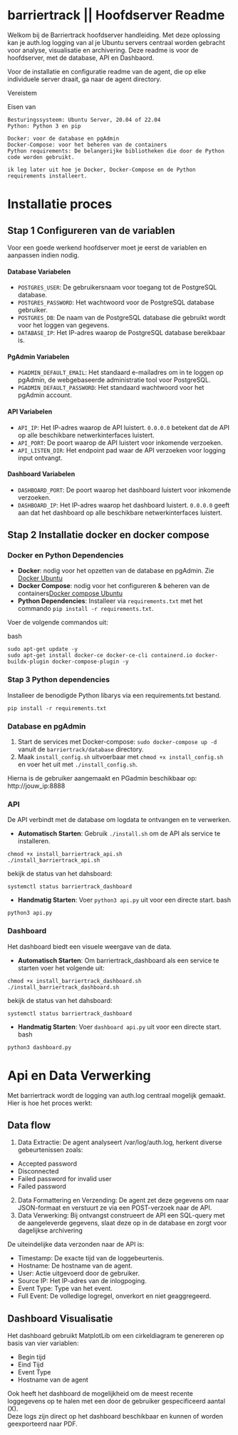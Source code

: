 # barriertrack || Hoofdserver Readme

Welkom bij de Barriertrack hoofdserver handleiding. Met deze oplossing kan je  auth.log logging van al je Ubuntu servers centraal worden gebracht voor analyse, visualisatie en archivering.
Deze readme is voor de hoofdserver, met de database, API en Dashbaord.

Voor de installatie en configuratie readme van de agent, die op elke individuele server draait, ga naar de agent directory.


Vereistem

Eisen van 

    Besturingssysteem: Ubuntu Server, 20.04 of 22.04
    Python: Python 3 en pip

    Docker: voor de database en pgAdmin
    Docker-Compose: voor het beheren van de containers
    Python requirements: De belangerijke bibliotheken die door de Python code worden gebruikt.

    ik leg later uit hoe je Docker, Docker-Compose en de Python requirements installeert.


# Installatie proces


## Stap 1 Configureren van de variablen

Voor een goede werkend hoofdserver moet je eerst de variablen en aanpassen indien nodig.


#### Database Variabelen
- `POSTGRES_USER`: De gebruikersnaam voor toegang tot de PostgreSQL database.
- `POSTGRES_PASSWORD`: Het wachtwoord voor de PostgreSQL database gebruiker.
- `POSTGRES_DB`: De naam van de PostgreSQL database die gebruikt wordt voor het loggen van gegevens.
- `DATABASE_IP`: Het IP-adres waarop de PostgreSQL database bereikbaar is.

#### PgAdmin Variabelen
- `PGADMIN_DEFAULT_EMAIL`: Het standaard e-mailadres om in te loggen op pgAdmin, de webgebaseerde administratie tool voor PostgreSQL.
- `PGADMIN_DEFAULT_PASSWORD`: Het standaard wachtwoord voor het pgAdmin account.

#### API Variabelen
- `API_IP`: Het IP-adres waarop de API luistert. `0.0.0.0` betekent dat de API op alle beschikbare netwerkinterfaces luistert.
- `API_PORT`: De poort waarop de API luistert voor inkomende verzoeken.
- `API_LISTEN_DIR`: Het endpoint pad waar de API verzoeken voor logging input ontvangt.

#### Dashboard Variabelen
- `DASHBOARD_PORT`: De poort waarop het dashboard luistert voor inkomende verzoeken.
- `DASHBOARD_IP`: Het IP-adres waarop het dashboard luistert. `0.0.0.0` geeft aan dat het dashboard op alle beschikbare netwerkinterfaces luistert.



## Stap 2 Installatie docker en docker compose

### Docker en Python Dependencies
- **Docker**: nodig voor het opzetten van de database en pgAdmin. Zie [Docker Ubuntu](https://docs.docker.com/engine/install/ubuntu/) 
- **Docker Compose**: nodig voor het configureren & beheren van de containers[Docker compose Ubuntu](https://docs.docker.com/compose/install/linux/#install-using-the-repository/) 
- **Python Dependencies**: Installeer via `requirements.txt` met het commando `pip install -r requirements.txt`.

Voer de volgende commandos uit:

bash
```
sudo apt-get update -y
sudo apt-get install docker-ce docker-ce-cli containerd.io docker-buildx-plugin docker-compose-plugin -y
```

### Stap 3 Python dependencies

Installeer de benodigde Python libarys via een requirements.txt bestand. 

```
pip install -r requirements.txt
```


### Database en pgAdmin
1. Start de services met Docker-compose: `sudo docker-compose up -d` vanuit de `barriertrack/database` directory.
2. Maak `install_config.sh` uitvoerbaar met `chmod +x install_config.sh` en voer het uit met `./install_config.sh`.

Hierna is de gebruiker aangemaakt en PGadmin beschikbaar op: http://jouw_ip:8888


### API
De API verbindt met de database om logdata te ontvangen en te verwerken.
- **Automatisch Starten**: Gebruik `./install.sh` om de API als service te installeren.
``` 
chmod +x install_barriertrack_api.sh
./install_barriertrack_api.sh
```
bekijk de status van het dahsboard:
```
systemctl status barriertrack_dashboard
```

- **Handmatig Starten**: Voer `python3 api.py` uit voor een directe start.
bash
```
python3 api.py
```


### Dashboard
Het dashboard biedt een visuele weergave van de data.
- **Automatisch Starten**: Om barriertrack_dashboard als een service te starten voer het volgende uit:
``` 
chmod +x install_barriertrack_dashboard.sh
./install_barriertrack_dashboard.sh
```
bekijk de status van het dahsboard:
```
systemctl status barriertrack_dashboard
```

- **Handmatig Starten**: Voer `dashboard api.py` uit voor een directe start.
bash
```
python3 dashboard.py
```


# Api en Data Verwerking

Met barriertrack wordt de logging van auth.log centraal mogelijk gemaakt. Hier is hoe het proces werkt:

## Data flow

1. Data Extractie:
De agent analyseert /var/log/auth.log, herkent diverse gebeurtenissen zoals:
- Accepted password
- Disconnected
- Failed password for invalid user
- Failed password
2. Data Formattering en Verzending: De agent zet deze gegevens om naar JSON-formaat en verstuurt ze via een POST-verzoek naar de API.
3. Data Verwerking: Bij ontvangst construeert de API een SQL-query met de aangeleverde gegevens, slaat deze op in de database en zorgt voor dagelijkse archivering

De uiteindelijke data verzonden naar de API is:

- Timestamp: De exacte tijd van de loggebeurtenis.
- Hostname: De hostname van de agent.
- User: Actie uitgevoerd door de gebruiker.
- Source IP: Het IP-adres van de inlogpoging.
- Event Type: Type van het event.
- Full Event: De volledige logregel, onverkort en niet geaggregeerd.

## Dashboard Visualisatie
Het dashboard gebruikt MatplotLib om een cirkeldiagram te genereren op basis van vier variablen:

- Begin tijd
- Eind Tijd
- Event Type
- Hostname van de agent

Ook heeft het dashboard de mogelijkheid om de meest recente loggegevens op te halen met een door de gebruiker gespecificeerd aantal (X).  
Deze logs zijn direct op het dashboard beschikbaar en kunnen of worden geexporteerd naar PDF.









